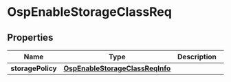 # OspEnableStorageClassReq

## Properties
Name | Type | Description | Notes
------------ | ------------- | ------------- | -------------
**storagePolicy** | [**OspEnableStorageClassReqInfo**](OspEnableStorageClassReqInfo.md) |  |  [optional]
